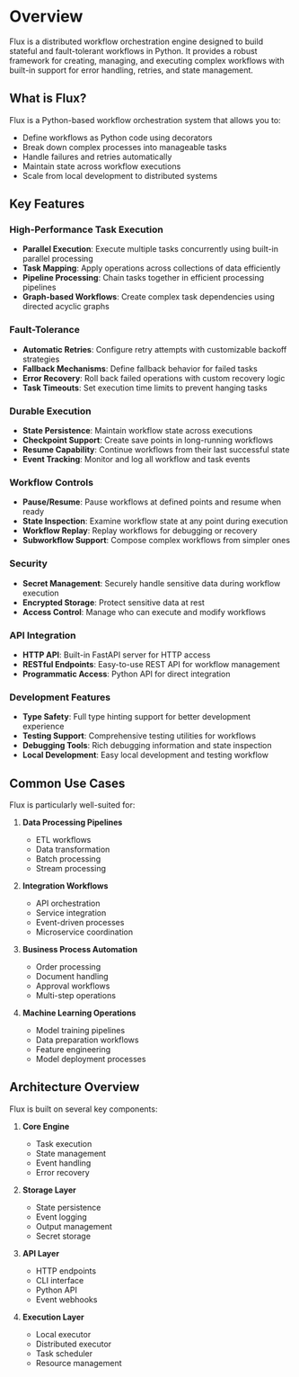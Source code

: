 # Overview

Flux is a distributed workflow orchestration engine designed to build stateful and fault-tolerant workflows in Python. It provides a robust framework for creating, managing, and executing complex workflows with built-in support for error handling, retries, and state management.

## What is Flux?

Flux is a Python-based workflow orchestration system that allows you to:
- Define workflows as Python code using decorators
- Break down complex processes into manageable tasks
- Handle failures and retries automatically
- Maintain state across workflow executions
- Scale from local development to distributed systems

## Key Features

### High-Performance Task Execution
- **Parallel Execution**: Execute multiple tasks concurrently using built-in parallel processing
- **Task Mapping**: Apply operations across collections of data efficiently
- **Pipeline Processing**: Chain tasks together in efficient processing pipelines
- **Graph-based Workflows**: Create complex task dependencies using directed acyclic graphs

### Fault-Tolerance
- **Automatic Retries**: Configure retry attempts with customizable backoff strategies
- **Fallback Mechanisms**: Define fallback behavior for failed tasks
- **Error Recovery**: Roll back failed operations with custom recovery logic
- **Task Timeouts**: Set execution time limits to prevent hanging tasks

### Durable Execution
- **State Persistence**: Maintain workflow state across executions
- **Checkpoint Support**: Create save points in long-running workflows
- **Resume Capability**: Continue workflows from their last successful state
- **Event Tracking**: Monitor and log all workflow and task events

### Workflow Controls
- **Pause/Resume**: Pause workflows at defined points and resume when ready
- **State Inspection**: Examine workflow state at any point during execution
- **Workflow Replay**: Replay workflows for debugging or recovery
- **Subworkflow Support**: Compose complex workflows from simpler ones

### Security
- **Secret Management**: Securely handle sensitive data during workflow execution
- **Encrypted Storage**: Protect sensitive data at rest
- **Access Control**: Manage who can execute and modify workflows

### API Integration
- **HTTP API**: Built-in FastAPI server for HTTP access
- **RESTful Endpoints**: Easy-to-use REST API for workflow management
- **Programmatic Access**: Python API for direct integration

### Development Features
- **Type Safety**: Full type hinting support for better development experience
- **Testing Support**: Comprehensive testing utilities for workflows
- **Debugging Tools**: Rich debugging information and state inspection
- **Local Development**: Easy local development and testing workflow

## Common Use Cases

Flux is particularly well-suited for:

1. **Data Processing Pipelines**
   - ETL workflows
   - Data transformation
   - Batch processing
   - Stream processing

2. **Integration Workflows**
   - API orchestration
   - Service integration
   - Event-driven processes
   - Microservice coordination

3. **Business Process Automation**
   - Order processing
   - Document handling
   - Approval workflows
   - Multi-step operations

4. **Machine Learning Operations**
   - Model training pipelines
   - Data preparation workflows
   - Feature engineering
   - Model deployment processes

## Architecture Overview

Flux is built on several key components:

1. **Core Engine**
   - Task execution
   - State management
   - Event handling
   - Error recovery

2. **Storage Layer**
   - State persistence
   - Event logging
   - Output management
   - Secret storage

3. **API Layer**
   - HTTP endpoints
   - CLI interface
   - Python API
   - Event webhooks

4. **Execution Layer**
   - Local executor
   - Distributed executor
   - Task scheduler
   - Resource management
